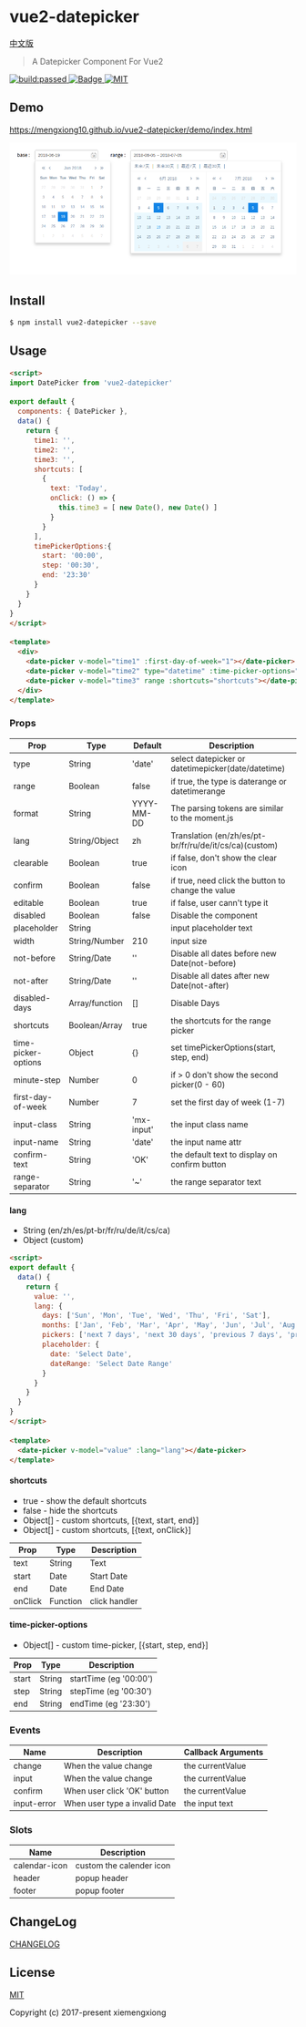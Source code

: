 # vue2-datepicker

[中文版](https://github.com/mengxiong10/vue2-datepicker/blob/master/README.zh-CN.md)

> A Datepicker Component For Vue2

<a href="https://travis-ci.org/mengxiong10/vue2-datepicker">
  <img src="https://travis-ci.org/mengxiong10/vue2-datepicker.svg?branch=master" alt="build:passed">
</a>
<a href="https://coveralls.io/github/mengxiong10/vue2-datepicker">
  <img src="https://coveralls.io/repos/github/mengxiong10/vue2-datepicker/badge.svg?branch=master&service=github" alt="Badge">
</a>
<a href="LICENSE">
  <img src="https://img.shields.io/badge/License-MIT-yellow.svg" alt="MIT">
</a>

## Demo
<https://mengxiong10.github.io/vue2-datepicker/demo/index.html>

![image](https://github.com/mengxiong10/vue2-datepicker/raw/master/screenshot/demo.PNG)

## Install

```bash
$ npm install vue2-datepicker --save
```

## Usage

```html
<script>
import DatePicker from 'vue2-datepicker'

export default {
  components: { DatePicker },
  data() {
    return {
      time1: '',
      time2: '',
      time3: '',
      shortcuts: [
        {
          text: 'Today',
          onClick: () => {
            this.time3 = [ new Date(), new Date() ]
          }
        }
      ],
      timePickerOptions:{
        start: '00:00',
        step: '00:30',
        end: '23:30'
      }
    }
  }
}
</script>

<template>
  <div>
    <date-picker v-model="time1" :first-day-of-week="1"></date-picker>
    <date-picker v-model="time2" type="datetime" :time-picker-options="timePickerOptions"></date-picker>
    <date-picker v-model="time3" range :shortcuts="shortcuts"></date-picker>
  </div>
</template>
```
### Props

| Prop                | Type          | Default     | Description                                            |
|---------------------|---------------|-------------|--------------------------------------------------------|
| type                | String        | 'date'      | select datepicker or datetimepicker(date/datetime)     |
| range               | Boolean       | false       | if true, the type is daterange or datetimerange        |
| format              | String        | YYYY-MM-DD  | The parsing tokens are similar to the moment.js        |
| lang                | String/Object | zh          | Translation (en/zh/es/pt-br/fr/ru/de/it/cs/ca)(custom) |
| clearable           | Boolean       | true        | if false, don't show the clear icon                    |
| confirm             | Boolean       | false       | if true, need click the button to change the value     |
| editable            | Boolean       | true        | if false, user cann't type it                          |
| disabled            | Boolean       | false       | Disable the component                                  |
| placeholder         | String        |             | input placeholder text                                 |
| width               | String/Number | 210         | input size                                             |
| not-before          | String/Date   | ''          | Disable all dates before new Date(not-before)          |
| not-after           | String/Date   | ''          | Disable all dates after new Date(not-after)            |
| disabled-days       | Array/function| []          | Disable Days                                           |
| shortcuts           | Boolean/Array | true        | the shortcuts for the range picker                     |
| time-picker-options | Object        | {}          | set timePickerOptions(start, step, end)                |
| minute-step         | Number        | 0           | if > 0 don't show the second picker(0 - 60)            |
| first-day-of-week   | Number        | 7           | set the first day of week (1-7)                        |
| input-class         | String        | 'mx-input'  | the input class name                                   |
| input-name          | String        | 'date'      | the input name attr                                    |
| confirm-text        | String        | 'OK'        | the default text to display on confirm button          |
| range-separator     | String        | '~'         | the range separator text                               |


#### lang
* String (en/zh/es/pt-br/fr/ru/de/it/cs/ca)
* Object (custom)

```html
<script>
export default {
  data() {
    return {
      value: '',
      lang: {
        days: ['Sun', 'Mon', 'Tue', 'Wed', 'Thu', 'Fri', 'Sat'],
        months: ['Jan', 'Feb', 'Mar', 'Apr', 'May', 'Jun', 'Jul', 'Aug', 'Sep', 'Oct', 'Nov', 'Dec'],
        pickers: ['next 7 days', 'next 30 days', 'previous 7 days', 'previous 30 days'],
        placeholder: {
          date: 'Select Date',
          dateRange: 'Select Date Range'
        }
      }
    }
  }
}
</script>

<template>
  <date-picker v-model="value" :lang="lang"></date-picker>
</template>

```

#### shortcuts
* true -      show the default shortcuts
* false -     hide the shortcuts
* Object[] -  custom shortcuts, [{text, start, end}]
* Object[] -  custom shortcuts, [{text, onClick}]

| Prop            | Type          |  Description           |
|-----------------|---------------|------------------------|
| text            | String        | Text                   |
| start           | Date          | Start Date             |
| end             | Date          | End Date               |
| onClick         | Function      | click handler          |

#### time-picker-options
* Object[] -  custom time-picker, [{start, step, end}]

| Prop            | Type          |  Description           |
|-----------------|---------------|------------------------|
| start           | String        | startTime (eg '00:00') |
| step            | String        | stepTime  (eg '00:30') |
| end             | String        | endTime   (eg '23:30') |


### Events
| Name            | Description                  |  Callback Arguments    |
|-----------------|------------------------------|------------------------|
| change          | When the value change        | the currentValue       |
| input           | When the value change        | the currentValue       |
| confirm         | When user click 'OK' button  | the currentValue       |
| input-error     | When user type a invalid Date| the input text         |

### Slots

| Name            | Description              |
|-----------------|--------------------------|     
| calendar-icon   | custom the calender icon |
| header          | popup header             |
| footer          | popup footer             |

## ChangeLog 

[CHANGELOG](CHANGELOG.md)


## License

[MIT](https://github.com/mengxiong10/vue2-datepicker/blob/master/LICENSE)

Copyright (c) 2017-present xiemengxiong
